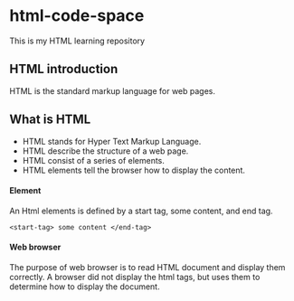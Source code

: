 # html-code-space
This is my HTML learning repository

## HTML introduction
HTML is the standard markup language for web pages.

## What is HTML
* HTML stands for Hyper Text Markup Language.
* HTML describe the structure of a web page.
* HTML consist of a series of elements.
* HTML elements tell the browser how to display the content.

#### Element
An Html elements is defined by a start tag, some content, and end tag.

``` <start-tag> some content </end-tag> ```

#### Web browser
The purpose of web browser is to read HTML document and display them correctly.
A browser did not display the html tags, but uses them to determine how to display the document. 
